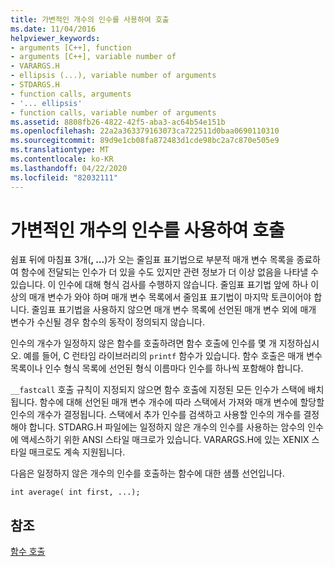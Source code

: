 ```yaml
---
title: 가변적인 개수의 인수를 사용하여 호출
ms.date: 11/04/2016
helpviewer_keywords:
- arguments [C++], function
- arguments [C++], variable number of
- VARARGS.H
- ellipsis (...), variable number of arguments
- STDARGS.H
- function calls, arguments
- '... ellipsis'
- function calls, variable number of arguments
ms.assetid: 8808fb26-4822-42f5-aba3-ac64b54e151b
ms.openlocfilehash: 22a2a363379163073ca722511d0baa0690110310
ms.sourcegitcommit: 89d9e1cb08fa872483d1cde98bc2a7c870e505e9
ms.translationtype: MT
ms.contentlocale: ko-KR
ms.lasthandoff: 04/22/2020
ms.locfileid: "82032111"
---
```

# <a name="calls-with-a-variable-number-of-arguments"></a>가변적인 개수의 인수를 사용하여 호출

쉼표 뒤에 마침표 3개(**, ...**)가 오는 줄임표 표기법으로 부분적 매개 변수 목록을 종료하여 함수에 전달되는 인수가 더 있을 수도 있지만 관련 정보가 더 이상 없음을 나타낼 수 있습니다. 이 인수에 대해 형식 검사를 수행하지 않습니다. 줄임표 표기법 앞에 하나 이상의 매개 변수가 와야 하며 매개 변수 목록에서 줄임표 표기법이 마지막 토큰이어야 합니다. 줄임표 표기법을 사용하지 않으면 매개 변수 목록에 선언된 매개 변수 외에 매개 변수가 수신될 경우 함수의 동작이 정의되지 않습니다.

인수의 개수가 일정하지 않은 함수를 호출하려면 함수 호출에 인수를 몇 개 지정하십시오. 예를 들어, C 런타임 라이브러리의 `printf` 함수가 있습니다. 함수 호출은 매개 변수 목록이나 인수 형식 목록에 선언된 형식 이름마다 인수를 하나씩 포함해야 합니다.

`__fastcall` 호출 규칙이 지정되지 않으면 함수 호출에 지정된 모든 인수가 스택에 배치됩니다. 함수에 대해 선언된 매개 변수 개수에 따라 스택에서 가져와 매개 변수에 할당할 인수의 개수가 결정됩니다. 스택에서 추가 인수를 검색하고 사용할 인수의 개수를 결정해야 합니다. STDARG.H 파일에는 일정하지 않은 개수의 인수를 사용하는 암수의 인수에 액세스하기 위한 ANSI 스타일 매크로가 있습니다. VARARGS.H에 있는 XENIX 스타일 매크로도 계속 지원됩니다.

다음은 일정하지 않은 개수의 인수를 호출하는 함수에 대한 샘플 선언입니다.

```
int average( int first, ...);
```

## <a name="see-also"></a>참조

[함수 호출](../c-language/function-calls.md)
